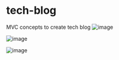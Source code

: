 # tech-blog

MVC concepts to create tech blog
![image](https://github.com/user-attachments/assets/260fcecb-c890-4afe-8285-96d9dc0771bb)

![image](https://github.com/user-attachments/assets/77b74b8a-f6ad-4530-b490-c2de8c5dc5b1)

![image](https://github.com/user-attachments/assets/ced9a86d-b0ed-4428-b8b1-10557c180abf)


